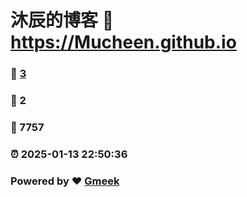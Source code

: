 # 沐辰的博客 :link: https://Mucheen.github.io 
### :page_facing_up: [3](https://Mucheen.github.io/tag.html) 
### :speech_balloon: 2 
### :hibiscus: 7757 
### :alarm_clock: 2025-01-13 22:50:36 
### Powered by :heart: [Gmeek](https://github.com/Meekdai/Gmeek)
